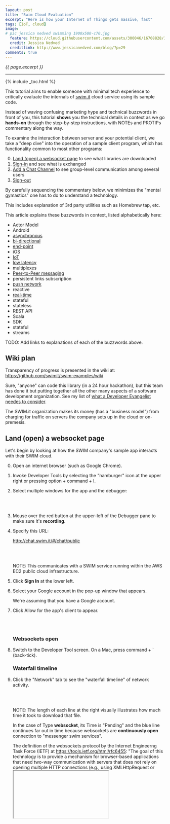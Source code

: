 ```yaml
---
layout: post
title: "Swim Cloud Evaluation"
excerpt: "Here is how your Internet of Things gets massive, fast"
tags: [IoT, cloud]
image:
# pic jessica nedved swimming 1900x500-c70.jpg
  feature: https://cloud.githubusercontent.com/assets/300046/16708828/1e020bc6-45bd-11e6-9b1d-efb4246989c2.jpg
  credit: Jessica Nedved
  creditlink: http://www.jessicanedved.com/blog/?p=29
comments: true
---
```

<i>{{ page.excerpt }}</i>
<hr />

{% include _toc.html %}

This tutorial aims to enable someone with minimal tech experience to critically evaluate the internals of
<a target="_blank" href="http://www.swim.it/">swim.it</a> 
cloud service using its sample code.

Instead of waving confusing marketing hype and technical buzzwords in front of you,
this tutorial <strong>shows</strong> you the technical details in context 
as we go <strong>hands-on</strong> through the step-by-step instructions,
with NOTEs and PROTIPs commentary along the way.

To examine the interaction between server and your potential client,
we take a "deep dive" into the operation of a sample client program,
which has functionality common to most other programs:

   0. <a href="#Land">Land (open) a websocket page</a> to see what libraries are downloaded
   0. <a href="#SignIn">Sign-in</a> and see what is exchanged
   0. <a href="#AddChannel">Add a Chat Channel</a> to see group-level communication among several users
   0. <a href="#SignOut">Sign-out</a>

By carefully sequencing the commentary below,
we minimizes the "mental gymastics" one has to do to understand a technology.

This includes explanation of 3rd party utilities such as Homebrew tap, etc.

This article explains these buzzwords in context, listed alphabetically here:

   * Actor Model
   * Android
   * <a href="#Push">asynchronous</a>
   * <a href="#Push">bi-directional</a>
   * <a href="#EndPoint">end-point</a>
   * iOS 
   * <a href="#Push">IoT</a>
   * <a href="#LowLatency">low latency</a>
   * multiplexes
   * <a href="#Push">Peer-to-Peer messaging</a>
   * persistent links subscription
   * <a href="#Push">push network</a>
   * reactive
   * <a href="#Push">real-time</a>
   * stateful
   * stateless
   * REST API
   * Scala
   * SDK
   * stateful
   * streams

   TODO: Add links to explanations of each of the buzzwords above.
   
## Wiki plan #

   Transparency of progress is presented in the wiki at:<br />
   <a target="_blank" href="https://github.com/swimit/swim-examples/wiki">
   https://github.com/swimit/swim-examples/wiki</a>

   Sure, "anyone" can code this library (in a 24 hour hackathon), 
   but this team has done it
   but putting together all the other many aspects of a software development organization.
   See my list of [what a Developer Evangelist needes to consider](/evangelist/).

   The SWIM.it organization makes its money (has a "business model") 
   from charging for traffic on servers the company sets up in the cloud or on-premesis.

<a name="Land"></a>

## Land (open) a websocket page #

Let's begin by looking at how the SWIM company's sample app 
interacts with their SWIM cloud.

0. Open an internet browser (such as Google Chrome).
0. Invoke Developer Tools by selecting the "hamburger" icon at the upper right or 
   pressing option + command + I.
0. Select multiple windows for the app and the debugger:

   <amp-img width="368" height="136" alt="chrome debugger dock side 20160709-368x136-c82"
   layout="responsive" 
   src="https://cloud.githubusercontent.com/assets/300046/16711802/bddae87a-462b-11e6-8483-d18565869121.png">
   </amp-img><br /><br />

0. Mouse over the red button at the upper-left of the Debugger pane to make sure it's <strong>recording</strong>.

0. Specify this URL:

   <a target="_blank" href="http://chat.swim.it/#/chat/public">
   http://chat.swim.it/#/chat/public</a>

   <amp-img width="324" height="103" alt="swim chat client screen 324x103-c67.jpg"
   layout="responsive" 
   src="https://cloud.githubusercontent.com/assets/300046/16707566/7fbdf866-4590-11e6-800b-371d8d3cb18c.jpg">
   </amp-img><br /><br />

   NOTE: This communicates with a SWIM service running within the AWS EC2 public cloud infrastructure.

0. Click <strong>Sign In</strong> at the lower left.
0. Select your Google account in the pop-up window that appears.

   We're assuming that you have a Google account.

0. Click Allow for the app's client to appear.

   <amp-img width="650" height="297" alt="swim chat client logged in 650x297-c62.jpg"
   layout="responsive" 
   src="https://cloud.githubusercontent.com/assets/300046/16707596/ac65cbcc-4591-11e6-9d93-529dbcbc4de3.jpg">
   </amp-img><br /><br />

   <a name="websockets"></a>

   ### Websockets open #

0. Switch to the Developer Tool screen. On a Mac, press command + ` (back-tick).

   <a name="waterfallchart"></a>

   ### Waterfall timeline #    

0. Click the "Network" tab to see the "waterfall timeline" of network activity.

   <amp-img width="650" height="222" alt="swim chrome websocket 20160709-650x222-c59.jpg"
   layout="responsive" 
   src="https://cloud.githubusercontent.com/assets/300046/16712998/567f35f2-4656-11e6-9386-1897731ae4d1.jpg">
   </amp-img><br /><br />

   NOTE: The length of each line at the right visually illustrates how much time it took to download that file.

   In the case of Type <strong>websocket</strong>, its Time is "Pending" and the blue line continues
   far out in time because websockets are <strong>continuously open</strong> connection
   to "messenger swim services".

   The definition of the websockets protocol by the Internet Engineerng Task Force (IETF) at
   <a target="_blank" href="https://tools.ietf.org/html/rfc6455">
   https://tools.ietf.org/html/rfc6455</a>:
   "The goal of
   this technology is to provide a mechanism for browser-based
   applications that need two-way communication with servers that does
   not rely on opening multiple HTTP connections (e.g., using
   XMLHttpRequest or <iframe>s and long polling)."

   Thus, the WebSockets protocol is what enables a <strong>continuously open</strong>
   channel of communication between client and server,
   which removes the time ("latency") loss from having to open a connection.

   <a name="Push"></a>

   ### Push real-time #

   When communication lanes are continuosly open, the server can <strong>push</strong>
   information to the client rather than waiting for clients to initiate communication.

   This communication is called "asynchronous" because the client does not wait
   for a request to be returned before sending another request,
   which is <strong>"synchronous"</strong> behavior.

   Not waiting means server and client are communicating as "peers" (like sibilings).
   This is why such communication is called "peer-to-peer messaging".

   This <strong>bi-directional</strong> initiation of communications is crucial for
   <strong>real-time</strong> flow of information needed for IoT (Internet of Things).

   <a name="LowLatency"></a>

   ### Low latency #

   In the <a href="#waterfallchart">waterfall timeline</a>,
   notice the "135 ms" (millseconds) latency time to obtain the
   "chat.swim.it" document. That's about a tenth of a second.

   Remember that 100 milliseconds is what it takes for light to travel around the earth's 20,000 miles.
   So the latency is about as good as it gets.

   <a name="httpheaders"></a>

   One reason for this low latency is that the websocket protocol is more compact in its communication.
   Each communication sent consists of a header and a body.
   The websocket protocol uses a smaller number of bytes than the protocol used by most websites in 2016.

   See <a target="_blank" href="https://en.wikipedia.org/wiki/WebSocket">
   https://en.wikipedia.org/wiki/WebSocket</a>

   As can be expected, the larger the file, the more time it takes to download.
   Here is the general trend, which can vary depending on internet weather between client and server
   at each paticular point in time:
   <amp-img width="566" height="369" alt="swim client downloads size seconds 20160710-566x369-c67.jpg"
   layout="responsive" 
   src="https://cloud.githubusercontent.com/assets/300046/16713780/15994550-466f-11e6-89b5-3d30f5e2d07c.jpg">
   </amp-img><br /><br />

   The individual files downloaded are discussed in the next section.

   <a name="Status340"></a>

   ### Status 304 Not Modified #

   Incidentally, in the <a href="#waterfallchart">waterfall timeline</a>, 
   the "304" under the "Status" column means,
   according to <a target="_blank" href="https://developer.mozilla.org/en-US/docs/Web/HTTP/Status">
   those who make browsers</a> and <a target="_blank" href="https://httpstatuses.com/304">blog</a>,
   means "Not modified", or the server's way of saying that 
   the client can continue to use same cached version of the resource requested again.

   <a name="ClientLibs"></a>

   ### Chat client libraries #

   To get a better understanding of the actual code:

0. Alt-click on the demo chat client webpage to <strong>View Page Source</strong>.

   <amp-img width="650" height="71" alt="swim client code 20160710-650x71-c64.jpg"
   layout="responsive" 
   src="https://cloud.githubusercontent.com/assets/300046/16713851/ca6b7de4-4670-11e6-9129-e0453890b0d8.jpg">
   </amp-img><br /><br />

   The source downloaded is (rightly) minified of 
   white space and line breaks for smaller and thus quicker usage.

   The external libraries used by the client app are:

   * <a target="_blank" href="http://chat.swim.it/scripts/modernizr.js">modernizr.js</a> (by Paul Irish)

   * <a target="_blank" href="http://chat.swim.it/scripts/jquery/jquery.min.js">jquery.min.js</a> v2.2.1 from http://jquery.com/ - https://cdnjs.com/libraries/jquery/ or https://developers.google.com/speed/libraries/

   * <a target="_blank" href="https://apis.google.com/js/platform.js">https://apis.google.com/js/platform.js</a> for Google Sign-in - see https://developers.google.com/identity/sign-in/web/sign-in


   The libraries unique (custom) to the app:

   * <a target="_blank" href="http://chat.swim.it/styles/app.min.css">styles/app.min.css</a> 
   based on <a target="_blank" href="https://github.com/necolas/normalize.css">
   github.com/necolas/normalize.css</a> 
   for a "modern alternative to CSS resets" that
   1) correct the line height in all browsers and 2) prevent adjustments of font size after orientation changes in IE and iOS.

   * <a target="_blank" href="http://chat.swim.it/scripts/app.min.js">scripts/app.min.js</a>
   <a name="Angular"></a>

   ### Angular 1 download #

   JavaScript in Angular v1 (from <a target="_blank" href="http://angularjs.org">http://angularjs.org</a>)
   generate and display HTML from this CSS tag:

   <pre>
   &LT;div ui-view="main" class="main-view">
   </pre>

   The libraries specified for download:

   * <a target="_blank" href="http://chat.swim.it/scripts/angular/angular.min.js">scripts/angular/angular.min.js</a>  v1.4.9
   * <a target="_blank" href="http://chat.swim.it/scripts/angular/angular-ui-router.min.js">scripts/angular/angular-ui-router.min.js</a> v0.2.18
   * <a target="_blank" href="http://chat.swim.it/scripts/angular/angular-animate.min.js">scripts/angular/angular-animate.min.js</a> v1.4.9 
 
   * <a target="_blank" href="http://chat.swim.it/scripts/foundation/foundation-apps.min.js">foundation-apps.min.js</a> - Angular-powered framework from <a target="_blank" href="https://github.com/zurb/foundation-apps">https://github.com/zurb/foundation-apps</a>
   (CDN versions at https://cdnjs.com/libraries/foundation)
   <br /><br />

   The SWIM team defined a library of <strong>Angular directives</strong>

   <a target="_blank" href="https://github.com/swimit/swim-angular-js">
   https://github.com/swimit/swim-angular-js</a>

   The directives swimMap, swimList, etc. are implemented in
   <a target="_blank" href="https://github.com/swimit/swimjs/blob/master/examples/chat-presence/">
   https://github.com/swimit/swimjs/blob/master/examples/chat-presence/</a>

   * <a target="_blank" href="https://github.com/swimit/swimjs/blob/master/examples/chat-presence/chat.html">
   chat.html</a> 
   
   * <a target="_blank" href="https://github.com/swimit/swimjs/blob/master/examples/chat-presence/chat.js">
   chat.js</a>
   <br /><br />
   
   There is also file <a target="_blank" href="https://github.com/swimit/swimjs/blob/master/examples/chat-presence/swim.recon">
   swim.recon</a>
   which we examine next.



<a name="SignIn"></a>

## Sign-in using Google's Platform #

TODO: Examine the text of traffic between client and server.

   We saw in the sample <a href="#waterfallchart">waterfall timeline</a>, 
   the "platform.js" is downloaded from Google's servers to provide logic to Sign-in 
   by having the site visitor click through Google's dialog to obtain the name and email address
   instead of requesting the visitor to type it in.

0. Click the "Source" tab and click the arrows at the left to expand the code:

   <amp-img width="650" height="155" alt="swim client code in chrome 20160709-650x155-c69.jpg"
   layout="responsive" 
   src="https://cloud.githubusercontent.com/assets/300046/16712999/56879486-4656-11e6-82f6-fa2fc1e16667.jpg">
   </amp-img><br /><br />


### Request transmissions #



### Record Notation (recon) #

In the course of construction, SWIM developers 
created a new data format 
it calls Record Notation (RECON)
that is an improvement over regular JSON (JavaScript Object Notation).

Let's look at an example at <a target="_blank" href="https://github.com/swimit/swimjs/blob/master/examples/chat-presence/swim.recon">
https://github.com/swimit/swimjs/blob/master/examples/chat-presence/swim.recon</a>

   <pre>
@server {
  port: 5619
  store: "chat.store"
  auth: test
&nbsp;
  @route {
    prefix: "/chat/"
    service: "chat"
  }
}
&nbsp;
@service {
  name: "chat"
  main: "chat.js"
}
   </pre>

   @event, @server, @service, are <strong>datatypes</strong> called <strong>attributes</strong>.

   <a name="proto-scala"></a>

   @ack, @auth, @deauth, @event, @link, @unlink, @sync, @command, etc.
   are <strong>datatypes</strong>
   described for humans in
   <a target="_blank" href="https://github.com/swimit/swim-proto-scala">
   https://github.com/swimit/swim-proto-scala</a>


   PROTIP: RECON combines the minimalism of JSON with the expressiveness of XML in a human-friendly syntax
   to provide a "simple grammar and uniform tree model for attributed text markup."

   This approach has general applicability for other projects.
   So SWIM has structured its RECON coding to be available in several programming languages:

   * https://github.com/swimit/recon-js for the JavaScript language
   * https://github.com/swimit/recon-scala for the Scala language
   * https://github.com/swimit/recon-java for the Java language
   * https://github.com/swimit/recon-swift for the Swift language used to build iOS running on Apple iPhones and iPad devices

To use the library within a JavaScript file would involve adding to, for example, a line in:
   <a target="_blank" href="https://github.com/swimit/swimjs/blob/master/examples/chat-presence/chat.js">
   chat.js</a>

   <pre>
   var recon = require('recon-js');
   </pre>


To install:

   <tt><strong>
   npm install --save recon-js
   </strong></tt>

   The response from https://www.npmjs.com/package/recon-js

   <pre>
npm WARN saveError ENOENT: no such file or directory, open '/usr/local/bin/package.json'
npm WARN enoent ENOENT: no such file or directory, open '/usr/local/bin/package.json'
npm WARN bin No description
npm WARN bin No repository field.
npm WARN bin No README data
npm WARN bin No license field.
   </pre>

   BLAH: The above is where I'm stuck.



## RECON text formatting helpers #

To enable the Sublime Text editor to better highlight RECON-format text,
   SWIM created a file at<br />
   <a target="_blank" href="https://github.com/swimit/recon-sublime-syntax">
   https://github.com/swimit/recon-sublime-syntax</a>

0. Open the Sublime Text editor.
0. On a Mac, click the "Sublime Text" next to the Apple icon and select
   Preferences > Browse packages... to open folder:

   <pre>
   ~/Library/Application Support/Sublime Text 3/Packages
   </pre>

0. Open an internet browser instance to:

   <a target="_blank" href="https://github.com/swimit/recon-sublime-syntax">
   https://github.com/swimit/recon-sublime-syntax</a>

0. Click to download the file.
0. Unzip the file.
0. Open the folder.
0. Drag the file to the Packages folder.

   <strong>Recon.sublime-syntax</strong>

0. Save all files and restart Sublime Text.
0. View the RECON file again to see the syntax highlighting in different colors.


<a name="AddChannel"></a>

## Add Channel #

0. Click the "+" at the upper-left next to "EDIT" for this pop-up window:

   <amp-img width="588" height="131" alt="swim chat new channel 588x131-c65.jpg"
   layout="responsive" 
   src="https://cloud.githubusercontent.com/assets/300046/16711771/312101cc-462a-11e6-987a-f8dc0ea66bd2.jpg">
   </amp-img><br /><br />

0. Type in a new chat channel name and click "Create Channel".

0. Click on a topic <strong>channel</strong> at the left, such as "Public".

0. Type a message such as "hello".

   Because this app is intended for use as a demo for developers,
   it has a UI feature that is usually not in production apps.

   NEXT: We'll be examining each of the client code fragments exposed by the sample app
   as we build our own client app running locally.

0. Click on each of the "{}" to expose client code for the major functions performed by almost all clients:

   * The lower-left {} (next to the exit icon)  exposes code for<br />
   <a href="#Authenticating">Authenticating users</a>.
   * The upper-left {} (next to the EDIT icon)  exposes code for<br />
   <a href="#Synchronizing">Synchronizing chat channels</a>.
   * The lower-right {} (above the Send button) exposes code for<br />
   <a href="#Streaming">Streaming chat messages</a>.
   * The upper-right {} exposes code for<br />
   <a href="#Tracking">Tracking user presence</a>.
   * The {} to the left of the Message entry box exposes code for<br />
   <a href="#Posting">Posting a chat message</a>
   <br /><br />

   We next examine each below:


<a name="Authenticating"></a>

### Authenticating users #

   <pre>
gapi.auth2.currentUser.listen(function (googleUser) {
  if (googleUser.isSignedIn()) {
    var idToken = googleUser.getAuthResponse().id_token;
    swim.authorize('', {googleIdToken: idToken});
  }
});
   </pre>

   Notice the "gapi" is for Google API, which returns the "googleUser" object from the JavaScript closure function.

   QUESTION: What about other Single-sign-on (SSO) such as
   GitHub, Facebook, Twitter, etc.

   "swim.authorize" stores the {googleIdToken: idToken}.


<a name="Synchronizing"></a>

### Synchronizing channels #

   <pre>
Client:
&nbsp;
var channels = swim.downlink()
  .node('')
  .lane('group/chats')
  .primaryKey(function (channel) { return channel.chatUri; })
  .onEvent(function (message) {
    // redraw UI with elements of channels.state array
  })
  .sortBy('name') // sort alphabetically by channel name
  .keepAlive(true) // reconnect after network failure
  .syncMap(); // keep state synchronized
&nbsp;
Server:
&nbsp;
var groupChats = new service.MapLane().register('group/chats'); // map from chat URIs to channel info
var chatInfo = new service.JoinLane().register('chat/info'); // aggregate chat/info streams
chatInfo.onJoinEvent = function (message, downlink) {
  // called when channel info updates
  var groupChat = groupChats.get(downlink.nodeUri) || {};
  recon.set(groupChat, 'userCount', message.body.userCount); // update present user count
  groupChats.set(downlink.nodeUri, groupChat);
};
chatInfo.onJoinLinked = function (response, downlink) {
  // called when channel added to group
};
chatInfo.onJoinClose = function (downlink) {
  // called when channel removed from group
  groupChats.delete(downlink.nodeUri);
};
   </pre>

From https://github.com/swimit/swimjs:
 A downlink is a <strong>subscription</strong> to the events published by a lane. 
 Whenever the list changes on the server, the downlink updates the client. 
 In Swim terminology, a node is the URI of a particular Swim service instance.

<a name="Streaming"></a>

### Streaming messages #


   <pre>
Client:
&nbsp;
var chat = swim.downlink()
  <a href="#websockets">.node('ws://messenger.swim.services/chat/public')</a>
  <a href="#ServiceChat">.lane('chat/room')</a>
  .onEvent(function (message) {
    // redraw UI with elements of chat.state array
  })
  .keepAlive(true) // reconnect after network failure
  .syncList(); // keep state synchronized
&nbsp;
Server:
&nbsp;
var chatRoom = new service.ListLane().register('chat/room');
   </pre>


   The `swim.downlink()` coding is called "down" because
   the list of channels is obtained from the server by the code.
   Downlinks are also called "outbound" from the server.

   <a name="EndPoint"></a>

   ### API end-point #

   The `ws://` in `.node('ws://messenger.swim.services/chat/public')` coding
   uses the websockets protocol
   instead of HTTP:// protocol currently common on websites.

   QUESTION: `wss://` is the secure form of communication which makes use of encryption
   using public and private keys generated by a Certificate Authority (CA) trusted by the client.
   
   Communication is kept alive also by the `.keepAlive(true)` coding
   to reconnect after network failure and
   `.syncList()` coding to keep state (status) synchronized.

   <a name="lane"></a>

   ## lane chat/room #

   The `.lane('chat/room')` coding specifies the "lane" running in the server named "chat/room".
   Each "lane" is also called "event source".
   
   Several clients can communicate with each named lane.


<a name="Tracking"></a>

### Tracking user presence #

   <pre>
Client:
&nbsp;
var users = swim.downlink()
  .node('')
  .lane('chat/users')
  .primaryKey(function (user) { return user.email; })
  .onEvent(function (message) {
    // redraw UI with elements of users.state array
  })
  .keepAlive(true) // reconnect after network failure
  .syncMap(); // keep state synchronized
&nbsp;
Server:
&nbsp;
var chatUsers = new service.MapLane().register('chat/users');
var chatRoom = new service.ListLane().register('chat/room');
chatRoom.onEnter = function (user) {
  chatUsers.set(user.email, {email: user.email, name: user.name});
};
chatRoom.onLeave = function (user) {
  chatUsers.delete(user.email);
};
   </pre>

   The `new` keyword in coding `new service.ListLane().register('chat/room');`
   registers a new chat/room to the list of lanes within the chatRoom object
   maintained by the server.

   The `new` keyword in coding `new service.MapLane().register('chat/users');`
   registers a new user to the map of lane users  within the chatUsers object
   maintained by the server.

   The email of the user (obtained from Google)
   is the key to information about each user on the server.



<a name="Posting"></a>

### Posting a chat message #

   <pre>
Client:
&nbsp;
var message = {
  body: 'Hello, world!'
}
swim.command('', 'chat/room', message);
&nbsp;
Server:
&nbsp;
var chatRoom = new service.ListLane().register('chat/room');
   </pre>

   The "Hello, world!" text in the sample coding
   is replaced by whatever is typed in the Message field.



<a name="SignOut"></a>

## Sign-out #

0. To sign-out, click the icon on the lower-left with an arrow over a door.



## Build client locally #

   NEXT: To get a even better understanding of the client app, let's construct it on a local machine.

0. A pre-requisite is to install Node.js and NPM, the Node.js Package Manager.

0. Install the Swim client using NPM:

   As described in <a target="_blank" href="https://github.com/swimit/swim-client-js">
   https://github.com/swimit/swim-client-js</a>

   <tt><strong>
   npm install --save swim-client-js
   </strong></tt>

   The response:

   <pre>
> websocket@1.0.23 install /usr/local/bin/node_modules/websocket
> (node-gyp rebuild 2> builderror.log) || (exit 0)
&nbsp;
  CXX(target) Release/obj.target/bufferutil/src/bufferutil.o
  SOLINK_MODULE(target) Release/bufferutil.node
  CXX(target) Release/obj.target/validation/src/validation.o
  SOLINK_MODULE(target) Release/validation.node
npm WARN saveError ENOENT: no such file or directory, open '/usr/local/bin/package.json'
/usr/local/bin
└─┬ swim-client-js@0.4.6 
  ├── recon-js@0.3.9 
  ├── swim-proto-js@0.4.2 
  └─┬ websocket@1.0.23 
    ├─┬ debug@2.2.0 
    │ └── ms@0.7.1 
    ├── nan@2.3.5 
    ├─┬ typedarray-to-buffer@3.1.2 
    │ └── is-typedarray@1.0.0 
    └── yaeti@0.0.4 
&nbsp;
npm WARN enoent ENOENT: no such file or directory, open '/usr/local/bin/package.json'
npm WARN bin No description
npm WARN bin No repository field.
npm WARN bin No README data
npm WARN bin No license field. 
   </pre>


0. <strong>On a Mac OSX (MacOS)</strong>, 
   a pre-requisite is to [install Homebrew](/macos-homebrew/)
   explained by <a target="_blank" href="http://computers.tutsplus.com/tutorials/homebrew-demystified-os-xs-ultimate-package-manager--mac-44884">
   this tutorial</a>.

   Typically, Homebrew users issue a command on its own such as `brew install swimjs`.
   Homebrew would look into its GitHub.com repo for 
   a Ruby-language (.rb) file which specifies the "formula" on how to download and install "swimjs".
   This is because the SWIM organization has not populated Homebrew's GitHub repo with "swimjs.rb".

   If it had, "swimjs" would also be found in 
   http://brewformulas.org/ and
   http://braumeister.org/

   Nevertheless, Homebrew provides a <a target="_blank" href="http://formalfriday.club/2015/01/05/creating-your-own-homebrew-tap-and-formula.html">
   mechanism for <strong>custom taps</strong></a> which enables the .rb formula file to be housed in 
   a custom GitHub.com repository rather than in the Homebrew GitHub repository.

   An example of this is<br />
   <a target="_blank" href="https://github.com/Homebrew/homebrew-games">
   https://github.com/Homebrew/homebrew-games</a><br />
   which contains several formulae.

   The SWIM organization is using that custom tap mechanism,
   as described in <a target="_blank" href="https://github.com/swimit/swimjs">
   https://github.com/swimit/swimjs</a>.

0. Run the command (from any pwd) to position the GitHub repo holding the formula:

   <tt><strong>
   brew tap <a target="_blank" href="https://github.com/swimit/swim/tree/master/repo">swimit/swim</a>
   </strong></tt>

   PROTIP: The brew tap command above goes to the user or organization called "swimit" on GitHub.com.
   The name to the right of the / slash character ("swim") is the suffix to the
   Git repository name combining "homebrew-" plus "swim" from the command, 
   yielding the URL:

   <a target="_blank" href="https://github.com/swimit/homebrew-swim/">
   https://github.com/swimit/homebrew-swim</a>.

0. Click on the link above to see in the GitHub webpage that 
   there is a single brew formula file, 
   <a target="_blank" href="https://github.com/swimit/homebrew-swim/blob/master/swimjs.rb">
   swimjs.rb</a> repeated below:

   <pre>
   class Swimjs < Formula
     desc "Swim JavaScript Runtime"
     homepage "http://www.swim.it"
     url "https://raw.githubusercontent.com/swimit/swim/master/repo/swimjs-0.1.0-alpha3.tar.gz"
     version "0.1.0-alpha3"
     sha256 "d77880795f3ab904add10de351cefe6b45fc225a5754ef29c6ce75b7892105e0"
   &nbsp;
     depends_on :java => "1.8+"
   &nbsp;
     def install
       rm_f Dir["bin/*.bat"]
       libexec.install "bin", "lib"
       bin.install_symlink Dir["#{libexec}/bin/*"]
     end
   end
   }
   </pre>

   Note about the specification above:

   * The sha256 value was pre-calculated from where the file is stored before upload.
   The "hash" is based on every byte in the file.  
   The same calculation is repeated on the file after download. 
   If the output is the same, no transmission errors occurred.

   * <strong>Java 1.8+</strong> is a dependency because when the tar.gz file is expanded,
   all files in the lib folder are <strong>.jar</strong> (java archive) files.

   * The url to file <strong>swimjs-0.1.0-alpha3.tar.gz</strong> in the formula
   is among a list of files shown on a formatted web page at<br />
   <a target="_blank" href="https://github.com/swimit/swim/tree/master/repo">
   https://github.com/swimit/swim/tree/master/repo</a>

0. Click on the URL above to see the list of files available.

0. Press command+tab to select the Terminal shell window.

0. Obtain the "swimjs" formula from within the custom "swimit" tap repo:

   <tt><strong>
   brew install swimjs
   </strong></tt>

   The response contains the location of files installed:

   <pre>
   ==> Installing swimjs from swimit/swim
   ==> Downloading https://raw.githubusercontent.com/swimit/swim/master/repo/swimjs-0.1.0-alpha3.tar.gz
   Already downloaded: /Users/mac/Library/Caches/Homebrew/swimjs-0.1.0-alpha3.tar.gz
   🍺  /usr/local/Cellar/swimjs/0.1.0-alpha3: 38 files, 17M, built in 0 seconds
   </pre>

0. View the "swimjs" formula among others in "/usr/local/Cellar/":

   <tt><strong>
   brew list
   </strong></tt>

   <a name="JarFiles"></a>

   ### .jar files #

0. Construct the path by specifying the version "0.1.0-alpha3" as a folder, then get a tree listing of the folder:

   <tt><strong>
   tree /usr/local/Cellar/swimjs/0.1.0-alpha3
   </strong></tt>

   The response (if you have tree installed):

   <pre>
|-- INSTALL_RECEIPT.json
|-- bin
|   `-- swimjs -> ../libexec/bin/swimjs
`-- libexec
    |-- bin
    |   `-- swimjs
    `-- lib
        |-- com.fasterxml.jackson.core.jackson-core-2.1.3.jar
        |-- com.google.api-client.google-api-client-1.19.1.jar
        |-- com.google.code.findbugs.jsr305-1.3.9.jar
        |-- com.google.guava.guava-jdk5-13.0.jar
        |-- com.google.http-client.google-http-client-1.19.0.jar
        |-- com.google.http-client.google-http-client-jackson2-1.19.0.jar
        |-- com.google.oauth-client.google-oauth-client-1.19.0.jar
        |-- com.h2database.h2-mvstore-1.4.191.jar
        |-- commons-codec.commons-codec-1.3.jar
        |-- commons-logging.commons-logging-1.1.1.jar
        |-- it.reify.basis-core_2.11-0.2.1.jar
        |-- it.reify.basis-data_2.11-0.2.1.jar
        |-- it.reify.basis-net_2.11-0.2.1.jar
        |-- it.reify.basis-util_2.11-0.2.1.jar
        |-- it.swim.dive-http-scala_2.11-0.1.0-SNAPSHOT.jar
        |-- it.swim.dive-httpsocket-scala_2.11-0.1.0-SNAPSHOT.jar
        |-- it.swim.dive-io-scala_2.11-0.1.0-SNAPSHOT.jar
        |-- it.swim.dive-task-scala_2.11-0.1.0-SNAPSHOT.jar
        |-- it.swim.dive-websocket-scala_2.11-0.1.0-SNAPSHOT.jar
        |-- it.swim.recon-scala_2.11-0.2.0.jar
        |-- it.swim.swim-auth-google-scala_2.11-0.3.2-SNAPSHOT.jar
        |-- it.swim.swim-core-scala_2.11-0.3.2-SNAPSHOT.jar
        |-- it.swim.swim-meta-scala_2.11-0.3.2-SNAPSHOT.jar
        |-- it.swim.swim-network-scala_2.11-0.3.2-SNAPSHOT.jar
        |-- it.swim.swim-proto-scala_2.11-0.3.1.jar
        |-- it.swim.swim-socket-scala_2.11-0.3.2-SNAPSHOT.jar
        |-- it.swim.swim-store-scala_2.11-0.3.2-SNAPSHOT.jar
        |-- it.swim.swim-util-scala_2.11-0.3.2-SNAPSHOT.jar
        |-- it.swim.swimjs-0.1.0-SNAPSHOT.jar
        |-- joda-time.joda-time-2.7.jar
        |-- org.apache.httpcomponents.httpclient-4.0.1.jar
        |-- org.apache.httpcomponents.httpcore-4.0.1.jar
        |-- org.joda.joda-convert-1.7.jar
        |-- org.scala-lang.scala-library-2.11.7.jar
        `-- org.scala-lang.scala-reflect-2.11.7.jar
&nbsp;
4 directories, 38 files
   </pre>


.jar files reveal the technologies used:

   * Joda time from http://www.joda.org/joda-time/  a quality replacement for the Java date and time classes.
   * Jackson XML processor from http://wiki.fasterxml.com/JacksonHome
   * Guava Java utility library from https://github.com/google/guava
   * Apache commons-logging for Java from https://commons.apache.org/proper/commons-logging/

   * Scala language
   * Reify.it - A foundation library for Scala focussed on efficiency and clean design

   * h2 SQL database engine from http://www.h2database.com/

All these are rather standard for new development in 2016. 

Questions:

   * JUnit ?

   * NO SQL and caching such as Redis ?

   * Performance testing benchmark results?


### Run swimjs #

0. Run in a Terminal shell window:

   <tt><strong>
   swimjs
   </strong></tt>

   The response:

   <pre>
   Loading config from /usr/local/bin/swim.recon
   Exception in thread "main" java.nio.file.NoSuchFileException: /usr/local/bin/swim.recon
	at sun.nio.fs.UnixException.translateToIOException(UnixException.java:86)
	at sun.nio.fs.UnixException.rethrowAsIOException(UnixException.java:102)
	at sun.nio.fs.UnixException.rethrowAsIOException(UnixException.java:107)
	at sun.nio.fs.UnixFileSystemProvider.newByteChannel(UnixFileSystemProvider.java:214)
	at java.nio.file.Files.newByteChannel(Files.java:361)
	at java.nio.file.Files.newByteChannel(Files.java:407)
	at java.nio.file.Files.readAllBytes(Files.java:3152)
	at swim.js.JavaScriptApp$.main(JavaScriptApp.scala:43)
	at swim.js.JavaScriptApp.main(JavaScriptApp.scala)
   </pre>

   Here is where I got stuck.



## iOS App #

https://github.com/swimit/swim-todo-ios

The app makes use of Apple's Swift programming language 

https://github.com/swimit/swim-swift

Built by 
	<a target="_blank" href="https://www.ewanmellor.org/">
	San Francisco based freelance iOS developer</a>
Ewan Mellor
	(<a target="_blank" href="https://github.com/ewanmellor?tab=repositories">
	ewanmellor on GitHub</a>)


## Server run-time #

https://github.com/swimit/swimjs


https://github.com/swimit/swimjs/blob/master/API.md
contains the details



## Create To Do List client #

To-Do application

https://github.com/swimit/swim-todo-services



## Java #

https://github.com/swimit/swim-util-java

   * https://github.com/swimit/recon-java


## Scala #

Developer @c9r, Chris Sachs, chris@swim.it
https://github.com/c9r
https://www.linkedin.com/in/cdsachs
has built a Scala system before


## Companies #

DownlinkBuilder: an object used to constructor outbound links.

    URL ???


## Services #

Messaging

Fine grain control over privacy data

Intra-service and Inter-service introspection 


## Scalability #

Execution of Swim services are distributed across one or more clusters containing servers.

Within each server, use of the websockets procotol enables more traffic (on the same machines)
than the HTTP protocol it replaces.

